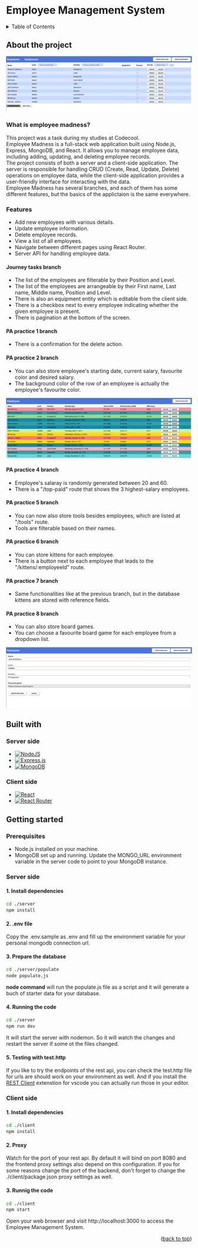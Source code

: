 # Employee Management System

<a name="readme-top"></a>

<!-- TABLE OF CONTENTS -->
<details>
  <summary>Table of Contents</summary>
  <ol>
    <li>
      <a href="#about-the-project">About the project</a>
      <ul>
        <li><a href="#what-is-employee-madness">What is employee madness?</a></li>
        <li><a href="#features">Features</a></li>
      </ul>
    </li>
    <li>
      <a href="#built-with">Built with</a>
      <ul>
        <li><a href="#server-side">Server side</a></li>
        <li><a href="client-side">Client side</a></li>
      </ul>
    </li>
    <li>
      <a href="#getting-started">Getting started</a>
		 <ul>
        <li><a href="#prerequisites">Prerequisites</a></li>
        <li><a href="#server-side">Server side</a></li>
       <li><a href="#client-side">Client side</a></li>
     </ul>
    </li>
  </ol>
</details>

## About the project
![About The Project Screenshot][starting-image]
### What is employee madness?

This project was a task during my studies at Codecool. <br>
Employee Madness is a full-stack web application built using Node.js, Express, MongoDB, and React. It allows you to manage employee data, including adding, updating, and deleting employee records. <br>
The project consists of both a server and a client-side application. The server is responsible for handling CRUD (Create, Read, Update, Delete) operations on employee data, while the client-side application provides a user-friendly interface for interacting with the data. <br>
Employee Madness has several branches, and each of them has some different features, but the basics of the applictaion is the same everywhere.

### Features
<ul>
  <li>Add new employees with various details.</li>
  <li>Update employee information.</li>
  <li>Delete employee records.</li>
  <li>View a list of all employees.</li>
  <li>Navigate between different pages using React Router.</li>
  <li>Server API for handling employee data.</li>
</ul>

#### Journey tasks branch
<ul>
  <li>The list of the employees are filterable by their Position and Level.</li>
  <li>The list of the employees are arrangeable by their First name, Last name, Middle name, Position and Level.</li>
  <li>There is also an equipment entity which is editable from the client side.</li>
  <li>There is a checkbox next to every employee indicating whether the given employee is present.</li>
  <li>There is pagination at the bottom of the screen.</li>
</ul>

#### PA practice 1 branch
<ul>
  <li>There is a confirmation for the delete action.</li>
</ul>

#### PA practice 2 branch
<ul>
  <li>You can also store employee's starting date, current salary, favourite color and desired salary.</li>
  <li>The background color of the row of an employee is actually the employee's favourite color.</li>
</ul>

![Employee List Screenshot][favourite-color-image]

#### PA practice 4 branch
<ul>
  <li>Employee's salaray is randomly generated between 20 and 60.</li>
  <li>There is a "/top-paid" route that shows the 3 highest-salary employees.</li>
</ul>

#### PA practice 5 branch
<ul>
  <li>You can now also store tools besides employees, which are listed at "/tools" route.</li>
  <li>Tools are filterable based on their names.</li>
</ul>

#### PA practice 6 branch
<ul>
  <li>You can store kittens for each employee.</li>
  <li>There is a button next to each employee that leads to the "/kittens/:employeeId" route.</li>
</ul>

#### PA practice 7 branch
<ul>
  <li>Same functionalities like at the previous branch, but in the database kittens are stored with reference fields.</li>
</ul>

#### PA practice 8 branch
<ul>
  <li>You can also store board games.</li>
  <li>You can choose a favourite board game for each employee from a dropdown list.</li>
</ul>

![Update Employee Screenshot][board-game-image]

## Built with
### Server side
* [![NodeJS][node.js]][node-url]
* [![Express.js][express.js]][express-url]
* [![MongoDB][mongoDB]][mongoDB-url]

### Client side
* [![React][react.js]][react-url]
* [![React Router][reactRouter]][reactRouter-url]

## Getting started
### Prerequisites
<ul>
  <li>Node.js installed on your machine.</li>
  <li>MongoDB set up and running. Update the MONGO_URL environment variable in the server code to point to your MongoDB instance.</li>
</ul>
  
### Server side

#### 1. Install dependencies
```bash
cd ./server
npm install
```

#### 2. .env file
Copy the .env.sample as .env and fill up the environment variable for your personal mongodb connection url.

#### 3. Prepare the database

```bash
cd ./server/populate
node populate.js
```

**node command** will run the populate.js file as a script and it will generate a buch of starter data for your database. 

#### 4. Running the code

```bash
cd ./server
npm run dev
```

It will start the server with nodemon. So it will watch the changes and restart the server if some ot the files changed.

#### 5. Testing with test.http

If you like to try the endpoints of the rest api, you can check the test.http file for urls are should work on your environment as well. And if you install the [REST Client](https://marketplace.visualstudio.com/items?itemName=humao.rest-client) extenstion for vscode you can actually run those in your editor.



### Client side

#### 1. Install dependencies

```bash
cd ./client
npm install
```

#### 2. Proxy

Watch for the port of your rest api. By default it will bind on port 8080 and the frontend proxy settings also depend on this configuration. If you for some reasons change the port of the backend, don't forget to change the ./client/package.json proxy settings as well.

#### 3. Runnig the code

```bash
cd ./client
npm start
```

Open your web browser and visit http://localhost:3000 to access the Employee Management System.

<p align="right">(<a href="#readme-top">back to top</a>)</p>

<!-- MARKDOWN LINKS & IMAGES -->
[node.js]: https://img.shields.io/badge/node.js-6DA55F?style=for-the-badge&logo=node.js&logoColor=white
[node-url]: https://nodejs.org/en
[express.js]: https://img.shields.io/badge/express.js-%23404d59.svg?style=for-the-badge&logo=express&logoColor=%2361DAFB
[express-url]: https://expressjs.com/
[mongoDB]: https://img.shields.io/badge/MongoDB-%234ea94b.svg?style=for-the-badge&logo=mongodb&logoColor=white
[mongoDB-url]: https://www.mongodb.com/
[react.js]: https://img.shields.io/badge/react-%2320232a.svg?style=for-the-badge&logo=react&logoColor=%2361DAFB
[react-url]: https://react.dev/
[reactRouter]: https://img.shields.io/badge/React_Router-CA4245?style=for-the-badge&logo=react-router&logoColor=white
[reactRouter-url]: https://reactrouter.com/en/main
[favourite-color-image]: images/screenshot1.png
[board-game-image]: images/screenshot2.png
[starting-image]: images/screenshot3.png

